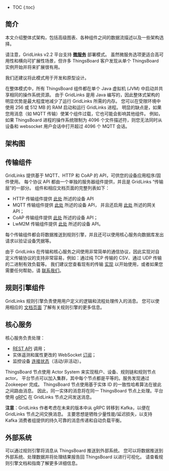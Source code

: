 * TOC
{:toc}

## 简介

本文介绍整体式架构，包括高级图表、各种组件之间的数据流描述以及一些架构选择。

请注意，GridLinks v2.2 平台支持 [**微服务**](/docs/{{docsPrefix}}reference/msa/) 部署模式。
虽然微服务选项更适合高可用性和横向可扩展性场景，但许多 ThingsBoard 客户发现从单个 ThingsBoard 实例开始并将来扩展很有用。

我们还建议将此模式用于开发和原型设计。

在整体模式中，所有 ThingsBoard 组件都在单个 Java 虚拟机 (JVM) 中启动并共享相同的操作系统资源。
由于 GridLinks 是用 Java 编写的，因此整体式架构的明显优势是最大程度地减少了运行 GridLinks 所需的内存。
您可以在受限环境中使用 256 或 512 MB 的 RAM 启动和运行 GridLinks 进程。
明显的缺点是，如果您用消息（如 MQTT 传输）使某个组件过载，它也可能会影响其他组件。
例如，如果 ThingsBoard 进程的操作系统限制为 4096 个文件描述符，则您无法同时从设备和 websocket 用户会话中打开超过 4096 个 MQTT 会话。

## 架构图

 <object width="80%" data="/images/reference/mono-architecture.svg"></object>

## 传输组件

GridLinks 提供基于 MQTT、HTTP 和 CoAP 的 API，可供您的设备应用程序/固件使用。
每个协议 API 都由一个单独的服务器组件提供，并且是 GridLinks “传输层”的一部分。
组件和相应文档页面的完整列表如下：

* HTTP 传输组件提供 [此处](/docs/{{docsPrefix}}reference/http-api/) 所述的设备 API
* MQTT 传输组件提供 [此处](/docs/{{docsPrefix}}reference/mqtt-api/) 所述的设备 API，
并且还启用 [此处](/docs/{{docsPrefix}}reference/gateway-mqtt-api/) 所述的网关 API；
* CoAP 传输组件提供 [此处](/docs/{{docsPrefix}}reference/coap-api/) 所述的设备 API；
* LwM2M 传输组件提供 [此处](/docs/{{docsPrefix}}reference/lwm2m-api/) 所述的设备 API。

每个传输组件都会将数据推送到规则引擎，并且还可以使用核心服务向数据库发出请求以验证设备凭据等。

由于 GridLinks 在传输和核心服务之间使用非常简单的通信协议，因此实现对自定义传输协议的支持非常容易，例如：通过纯 TCP 传输的 CSV、通过 UDP 传输的二进制有效负载等。
我们建议您查看现有的传输 [实现](https://github.com/thingsboard/thingsboard/tree/master/common/transport/mqtt) 以开始使用，或者如果您需要任何帮助，请 [联系我们](/docs/contact-us/)。

## 规则引擎组件

GridLinks 规则引擎负责使用用户定义的逻辑和流程处理传入的消息。
您可以使用相应的 [文档页面](/docs/{{docsPrefix}}user-guide/rule-engine-2-0/overview/) 了解有关规则引擎的更多信息。

## 核心服务

核心服务负责处理：

 * [REST API](/docs/{{docsPrefix}}reference/rest-api/) 调用；
 * 实体遥测和属性更改的 WebSocket [订阅](/docs/{{docsPrefix}}user-guide/telemetry/#websocket-api)；
 * 监控设备 [连接状态](/docs/{{docsPrefix}}user-guide/device-connectivity-status/)（活动/非活动）。

ThingsBoard 节点使用 Actor System 来实现租户、设备、规则链和规则节点 actor。
平台节点可以加入集群，其中每个节点都是平等的。服务发现通过 Zookeeper 完成。
ThingsBoard 节点使用基于实体 ID 的一致性哈希算法在彼此之间路由消息。
因此，同一实体的消息将在同一 ThingsBoard 节点上处理。平台使用 [gRPC](https://grpc.io/) 在 GridLinks 节点之间发送消息。

**注意**：GridLinks 作者考虑在未来的版本中从 gRPC 转移到 Kafka，以便在 GridLinks 节点之间交换消息。
主要思想是牺牲少量性能/延迟损失，以支持 Kafka 消费者组提供的持久可靠的消息传递和自动负载平衡。

## 外部系统

可以通过规则引擎将消息从 ThingsBoard 推送到外部系统。
您可以将数据推送到外部系统、处理数据并将处理结果报告回 ThingsBoard 以进行可视化。
请查看规则引擎文档和指南了解更多详细信息。